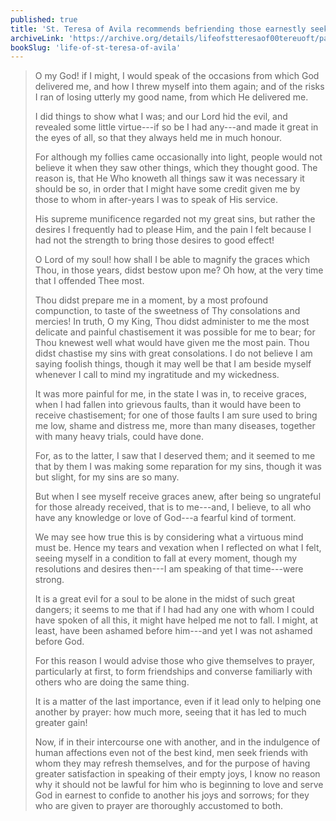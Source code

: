```yaml
---
published: true
title: 'St. Teresa of Avila recommends befriending those earnestly seeking God also'
archiveLink: 'https://archive.org/details/lifeofstteresaof00tereuoft/page/53?view=theater'
bookSlug: 'life-of-st-teresa-of-avila'
---
```


> O my God! if I might, I would speak of the occasions from which God delivered me, and how I threw myself into them again; and of the risks I ran of losing utterly my good name, from which He delivered me.
>
> I did things to show what I was; and our Lord hid the evil, and revealed some little virtue---if so be I had any---and made it great in the eyes of all, so that they always held me in much honour.
>
> For although my follies came occasionally into light, people would not believe it when they saw other things, which they thought good. The reason is, that He Who knoweth all things saw it was necessary it should be so, in order that I might have some credit given me by those to whom in after-years I was to speak of His service.
>
> His supreme munificence regarded not my great sins, but rather the desires I frequently had to please Him, and the pain I felt because I had not the strength to bring those desires to good effect!
>
> O Lord of my soul! how shall I be able to magnify the graces which Thou, in those years, didst bestow upon me? Oh how, at the very time that I offended Thee most.
>
> Thou didst prepare me in a moment, by a most profound compunction, to taste of the sweetness of Thy consolations and mercies! In truth, O my King, Thou didst administer to me the most delicate and painful chastisement it was possible for me to bear; for Thou knewest well what would have given me the most pain. Thou didst chastise my sins with great consolations. I do not believe I am saying foolish things, though it may well be that I am beside myself whenever I call to mind my ingratitude and my wickedness.
>
> It was more painful for me, in the state I was in, to receive graces, when I had fallen into grievous faults, than it would have been to receive chastisement; for one of those faults I am sure used to bring me low, shame and distress me, more than many diseases, together with many heavy trials, could have done.
>
> For, as to the latter, I saw that I deserved them; and it seemed to me that by them I was making some reparation for my sins, though it was but slight, for my sins are so many.
>
> But when I see myself receive graces anew, after being so ungrateful for those already received, that is to me---and, I believe, to all who have any knowledge or love of God---a fearful kind of torment.
>
> We may see how true this is by considering what a virtuous mind must be. Hence my tears and vexation when I reflected on what I felt, seeing myself in a condition to fall at every moment, though my resolutions and desires then---I am speaking of that time---were strong.
>
> It is a great evil for a soul to be alone in the midst of such great dangers; it seems to me that if I had had any one with whom I could have spoken of all this, it might have helped me not to fall. I might, at least, have been ashamed before him---and yet I was not ashamed before God.
>
> For this reason I would advise those who give themselves to prayer, particularly at first, to form friendships and converse familiarly with others who are doing the same thing.
>
> It is a matter of the last importance, even if it lead only to helping one another by prayer: how much more, seeing that it has led to much greater gain!
>
> Now, if in their intercourse one with another, and in the indulgence of human affections even not of the best kind, men seek friends with whom they may refresh themselves, and for the purpose of having greater satisfaction in speaking of their empty joys, I know no reason why it should not be lawful for him who is beginning to love and serve God in earnest to confide to another his joys and sorrows; for they who are given to prayer are thoroughly accustomed to both.
